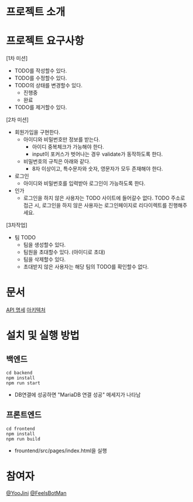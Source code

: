 # 프로젝트 소개

# 프로젝트 요구사항

[1차 미션]

- TODO를 작성할수 있다.
- TODO를 수정할수 있다.
- TODO의 상태를 변경할수 있다.
  - 진행중
  - 완료
- TODO를 제거할수 있다.

[2차 미션]

- 회원가입을 구현한다.
  - 아이디와 비밀번호만 정보를 받는다.
    - 아이디 중복체크가 가능해야 한다.
    - input이 포커스가 벗어나는 경우 validate가 동작하도록 한다.
  - 비밀번호의 규칙은 아래와 같다.
    - 8자 이상이고, 특수문자와 숫자, 영문자가 모두 존재해야 한다.
- 로그인
  - 아이디와 비밀번호를 입력받아 로그인이 가능하도록 한다.
- 인가
  - 로그인을 하지 않은 사용자는 TODO 사이트에 들어갈수 없다. TODO 주소로 접근 시, 로그인을 하지 않은 사용자는 로그인페이지로 리다이렉트를 진행해주세요.

[3차작업]

- 팀 TODO
  - 팀을 생성할수 있다.
  - 팀원을 초대할수 있다. (아이디로 초대)
  - 팀을 삭제할수 있다.
  - 초대받지 않은 사용자는 해당 팀의 TODO를 확인할수 없다.

# 문서

[API 명세](/backend/docs/api.md)
[아키텍처](/backend/docs/architecture.md)

# 설치 및 실행 방법

## 백엔드

```
cd backend
npm install
npm run start
```

- DB연결에 성공하면 "MariaDB 연결 성공" 메세지가 나타남

## 프론트엔드

```
cd frontend
npm install
npm run build
```

- frountend/src/pages/index.html을 실행

# 참여자

[@YooJini](https://github.com/YooJini)
[@FeelsBotMan](https://github.com/FeelsBotMan)

